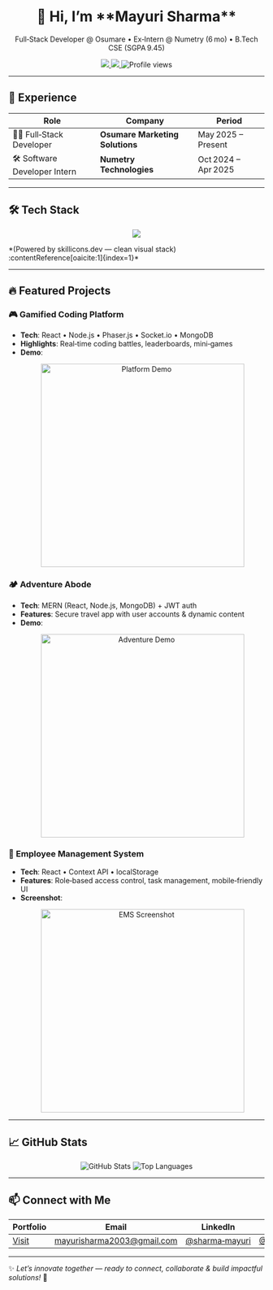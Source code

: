 <div align="center">
  <h1>👋 Hi, I’m **Mayuri Sharma**</h1>
  <p>Full‑Stack Developer @ Osumare • Ex‑Intern @ Numetry (6 mo) • B.Tech CSE (SGPA 9.45)</p>
  <p>
    <a href="https://linkedin.com/in/sharma-mayuri">
      <img src="https://img.shields.io/badge/LinkedIn-0A66C2?style=for-the-badge&logo=linkedin&logoColor=white"/>
    </a>
    <a href="mailto:mayurisharma2003@gmail.com">
      <img src="https://img.shields.io/badge/Email-D14836?style=for-the-badge&logo=gmail&logoColor=white"/>
    </a>
    <img src="https://komarev.com/ghpvc/?username=Smayuraa&style=flat-square" alt="Profile views"/>
  </p>
</div>

---

## 💼 Experience

| Role                     | Company                              | Period              |
|--------------------------|---------------------------------------|---------------------|
| 🧑‍💻 Full‑Stack Developer | **Osumare Marketing Solutions**       | May 2025 – Present  |
| 🛠️ Software Developer Intern | **Numetry Technologies**              | Oct 2024 – Apr 2025 |

---

## 🛠️ Tech Stack  
<p align="center">
  <img src="https://skillicons.dev/icons?i=js,react,nodejs,mongodb,html,css,java,git" />
</p>
*(Powered by skillicons.dev — clean visual stack) :contentReference[oaicite:1]{index=1}*

---

## 🔥 Featured Projects

### 🎮 Gamified Coding Platform  
- **Tech**: React • Node.js • Phaser.js • Socket.io • MongoDB  
- **Highlights**: Real‑time coding battles, leaderboards, mini‑games  
- **Demo**:  
  <p align="center">
    <img src="images/gamified-demo.gif" width="400" alt="Platform Demo"/>
  </p>

### 🏕️ Adventure Abode  
- **Tech**: MERN (React, Node.js, MongoDB) + JWT auth  
- **Features**: Secure travel app with user accounts & dynamic content  
- **Demo**:  
  <p align="center">
    <img src="images/adventure-demo.gif" width="400" alt="Adventure Demo"/>
  </p>

### 💼 Employee Management System  
- **Tech**: React • Context API • localStorage  
- **Features**: Role‑based access control, task management, mobile‑friendly UI  
- **Screenshot**:  
  <p align="center">
    <img src="images/ems-screenshot.png" width="400" alt="EMS Screenshot"/>
  </p>

---

## 📈 GitHub Stats  
<p align="center">
  <img src="https://github-readme-stats.vercel.app/api?username=Smayuraa&show_icons=true&theme=radical" alt="GitHub Stats"/>
  <img src="https://github-readme-stats.vercel.app/api/top-langs/?username=Smayuraa&layout=compact&theme=radical" alt="Top Languages"/>
</p>

---

## 📫 Connect with Me

| Portfolio | Email | LinkedIn | GitHub |
|-----------|-------|----------|--------|
| [Visit](https://portfolio-mern-stack-iakh.vercel.app/) | [mayurisharma2003@gmail.com](mailto:mayurisharma2003@gmail.com) | [@sharma‑mayuri](https://linkedin.com/in/sharma-mayuri) | [@Smayuraa](https://github.com/Smayuraa) |

---

✨ _Let’s innovate together — ready to connect, collaborate & build impactful solutions!_ 🚀
